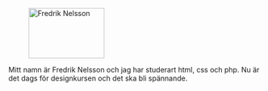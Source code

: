 <br>
<br>
<br>

<figure class="figure left">
<a href="http://www.student.bth.se/~frks18/dbwebb-kurser/htmlphp/me/kmom01/me1/img/fredrik-small.JPG"><img src="http://www.student.bth.se/~frks18/dbwebb-kurser/htmlphp/me/kmom01/me1/img/fredrik-small.JPG" alt="Fredrik Nelsson" height="100" width="150" /></a>
</figure>

Mitt namn är Fredrik Nelsson och jag har studerart html, css och php. Nu är det dags för designkursen och det ska bli spännande.
